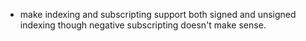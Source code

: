* make indexing and subscripting support both signed and unsigned indexing though negative subscripting doesn't make sense.
